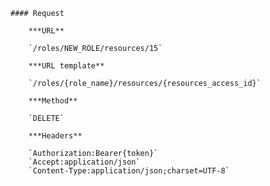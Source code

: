     #### Request

        ***URL**

        `/roles/NEW_ROLE/resources/15`

        ***URL template**

        `/roles/{role_name}/resources/{resources_access_id}`

        ***Method**

        `DELETE`

        ***Headers**

        `Authorization:Bearer{token}`
        `Accept:application/json`
        `Content-Type:application/json;charset=UTF-8`
